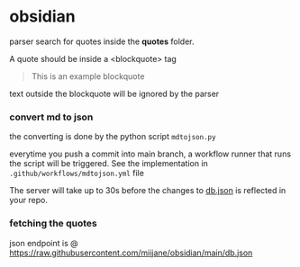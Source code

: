 # obsidian

parser search for quotes inside the **quotes** folder.

A quote should be inside a \<blockquote\> tag 
> This is an example blockquote

text outside the blockquote will be ignored by the parser

### convert md to json
the converting is done by the python script `mdtojson.py`

everytime you push a commit into main branch, a workflow runner that runs the script will be triggered. See the implementation in `.github/workflows/mdtojson.yml` file

The server will take up to 30s before the changes to [db.json](https://raw.githubusercontent.com/miijane/obsidian/main/db.json) is reflected in your repo.

### fetching the quotes
json endpoint is @ https://raw.githubusercontent.com/miijane/obsidian/main/db.json
